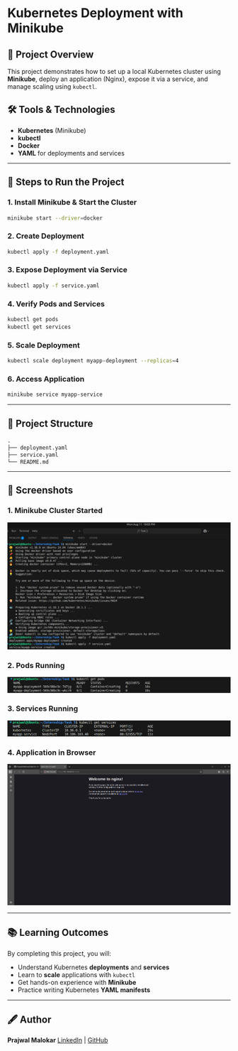 # Kubernetes Deployment with Minikube

## 📌 Project Overview
This project demonstrates how to set up a local Kubernetes cluster using **Minikube**, deploy an application (Nginx), expose it via a service, and manage scaling using `kubectl`.

## 🛠 Tools & Technologies
- **Kubernetes** (Minikube)
- **kubectl**
- **Docker**
- **YAML** for deployments and services

---

## 🚀 Steps to Run the Project

### 1. Install Minikube & Start the Cluster
```bash
minikube start --driver=docker
```

### 2. Create Deployment

```bash
kubectl apply -f deployment.yaml
```

### 3. Expose Deployment via Service

```bash
kubectl apply -f service.yaml
```

### 4. Verify Pods and Services

```bash
kubectl get pods
kubectl get services
```

### 5. Scale Deployment

```bash
kubectl scale deployment myapp-deployment --replicas=4
```

### 6. Access Application

```bash
minikube service myapp-service
```

---

## 📂 Project Structure

```
.
├── deployment.yaml
├── service.yaml
└── README.md
```

---

## 📸 Screenshots

### 1. Minikube Cluster Started

![Minikube Cluster](screenshots/minikube-start.png)

### 2. Pods Running

![Pods List](screenshots/pods.png)

### 3. Services Running

![Services List](screenshots/services.png)

### 4. Application in Browser

![App Browser](screenshots/app-browser.png)

---

## 📚 Learning Outcomes

By completing this project, you will:

* Understand Kubernetes **deployments** and **services**
* Learn to **scale** applications with `kubectl`
* Get hands-on experience with **Minikube**
* Practice writing Kubernetes **YAML manifests**

---

## 🖋 Author

**Prajwal Malokar**
[LinkedIn](https://linkedin.com/in/prajwal-malokar) | [GitHub](https://github.com/PrajwalMalokar)
